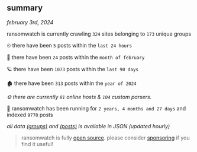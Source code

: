 
## summary
_february 3rd, 2024_

ransomwatch is currently crawling `324` sites belonging to `173` unique groups

⏲ there have been `5` posts within the `last 24 hours`

🦈 there have been `24` posts within the `month of february`

🪐 there have been `1073` posts within the `last 90 days`

🏚 there have been `313` posts within the `year of 2024`

_⚙️ there are currently `81` online hosts & `104` custom parsers._

🦕 ransomwatch has been running for `2 years, 4 months and 27 days` and indexed `9770` posts

_all data  [(groups)](http://ransomwhat.telemetry.ltd/groups) and [(posts)](http://ransomwhat.telemetry.ltd/posts) is available in JSON (updated hourly)_

> ransomwatch is fully [open source](https://github.com/joshhighet/ransomwatch#ransomwatch--). please consider [sponsoring](https://github.com/sponsors/joshhighet) if you find it useful!
